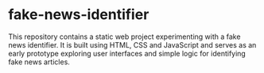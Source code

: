 # fake-news-identifier

This repository contains a static web project experimenting with a fake news identifier. It is built using HTML, CSS and JavaScript and serves as an early prototype exploring user interfaces and simple logic for identifying fake news articles.
